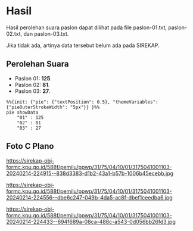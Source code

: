 # Hasil

Hasil perolehan suara paslon dapat dilihat pada file paslon-01.txt, paslon-02.txt, dan paslon-03.txt.

Jika tidak ada, artinya data tersebut belum ada pada SIREKAP.

## Perolehan Suara

 * Paslon 01: **125**.
 * Paslon 02: **81**.
 * Paslon 03: **27**.

```mermaid
%%{init: {"pie": {"textPosition": 0.5}, "themeVariables": {"pieOuterStrokeWidth": "5px"}} }%%
pie showData
    "01" : 125
    "02" : 81
    "03" : 27
```
## Foto C Plano

https://sirekap-obj-formc.kpu.go.id/588f/pemilu/ppwp/31/75/04/10/01/3175041001103-20240214-224915--838d3383-d1b2-43a1-b57b-1006b45ecebb.jpg

https://sirekap-obj-formc.kpu.go.id/588f/pemilu/ppwp/31/75/04/10/01/3175041001103-20240214-224556--dbe6c247-049b-4da5-ac8f-dbef1ceedba6.jpg

https://sirekap-obj-formc.kpu.go.id/588f/pemilu/ppwp/31/75/04/10/01/3175041001103-20240214-224433--694f689a-08ca-488c-a543-0d056bb26fd3.jpg
